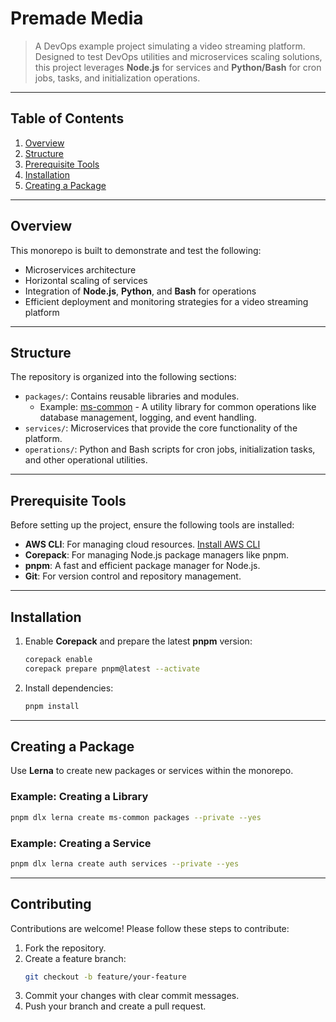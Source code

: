 # Premade Media

> A DevOps example project simulating a video streaming platform. Designed to test DevOps utilities and microservices scaling solutions, this project leverages **Node.js** for services and **Python/Bash** for cron jobs, tasks, and initialization operations.

---

## Table of Contents

1. [Overview](#overview)
2. [Structure](#structure)
3. [Prerequisite Tools](#prerequisite-tools)
4. [Installation](#installation)
5. [Creating a Package](#creating-a-package)

---

## Overview

This monorepo is built to demonstrate and test the following:

- Microservices architecture
- Horizontal scaling of services
- Integration of **Node.js**, **Python**, and **Bash** for operations
- Efficient deployment and monitoring strategies for a video streaming platform

---

## Structure

The repository is organized into the following sections:

- `packages/`: Contains reusable libraries and modules.
  - Example: [ms-common](./packages/ms-common/README.md) - A utility library for common operations like database management, logging, and event handling.
- `services/`: Microservices that provide the core functionality of the platform.
- `operations/`: Python and Bash scripts for cron jobs, initialization tasks, and other operational utilities.

---

## Prerequisite Tools

Before setting up the project, ensure the following tools are installed:

- **AWS CLI**: For managing cloud resources. [Install AWS CLI](https://docs.aws.amazon.com/cli/latest/userguide/getting-started-version.html)
- **Corepack**: For managing Node.js package managers like pnpm.
- **pnpm**: A fast and efficient package manager for Node.js.
- **Git**: For version control and repository management.

---

## Installation

1. Enable **Corepack** and prepare the latest **pnpm** version:

   ```bash
   corepack enable
   corepack prepare pnpm@latest --activate
   ```

2. Install dependencies:

   ```bash
   pnpm install
   ```

---

## Creating a Package

Use **Lerna** to create new packages or services within the monorepo.

### Example: Creating a Library

```bash
pnpm dlx lerna create ms-common packages --private --yes
```

### Example: Creating a Service

```bash
pnpm dlx lerna create auth services --private --yes
```

---

## Contributing

Contributions are welcome! Please follow these steps to contribute:

1. Fork the repository.
2. Create a feature branch:
   ```bash
   git checkout -b feature/your-feature
   ```
3. Commit your changes with clear commit messages.
4. Push your branch and create a pull request.
